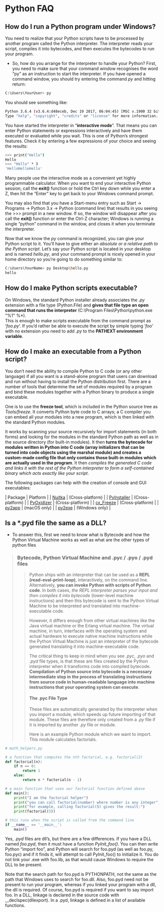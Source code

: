 # Python FAQ

## How do I run a Python program under Windows?

You need to realize that your Python scripts have to be processed by another program called the Python interpreter. The interpreter reads your script, compiles it into bytecodes, and then executes the bytecodes to run your program.  

- So, how do you arrange for the interpreter to handle your Python? First, you need to make sure that your command window recognises the word “py” as an instruction to start the interpreter. If you have opened a command window, you should try entering the command _py_ and hitting return:  

```sh
C:\Users\YourUser> py
```

You should see something like:  

```sh
Python 3.6.4 (v3.6.4:d48eceb, Dec 19 2017, 06:04:45) [MSC v.1900 32 bit (Intel)] on win32
Type "help", "copyright", "credits" or "license" for more information.
```

You have started the interpreter in “**interactive mode**”. That means you can enter Python statements or expressions interactively and have them executed or evaluated while you wait. This is one of Python’s strongest features. Check it by entering a few expressions of your choice and seeing the results:  

```sh
>>> print("Hello")
Hello
>>> "Hello" * 3
'HelloHelloHello'
```

Many people use the interactive mode as a convenient yet highly programmable calculator. When you want to end your interactive Python session, call the **exit()** function or hold the Ctrl key down while you enter a Z, then hit the “Enter” key to get back to your Windows command prompt.  

You may also find that you have a Start-menu entry such as Start -> Programs -> Python 3.x -> Python (command line) that results in you seeing the >>> prompt in a new window. If so, the window will disappear after you call the **exit()** function or enter the Ctrl-Z character; Windows is running a single “python” command in the window, and closes it when you terminate the interpreter.  

Now that we know the _py_ command is recognized, you can give your Python script to it. You’ll have to give either an *absolute or a relative path to the Python script*. Let’s say your Python script is located in your desktop and is named *hello.py*, and your command prompt is nicely opened in your home directory so you’re going to do something similar to:  

```sh
C:\Users\YourName> py Desktop\hello.py
hello
```

## How do I make Python scripts executable?

On Windows, the standard Python installer already associates the *.py* extension with a file type (Python.File) and **gives that file type an open command that runs the interpreter** (C:\Program Files\Python\python.exe "%1" %*).   
This is enough to make scripts executable from the command prompt as ‘*foo.py*’. If you’d rather be able to execute the script by simple typing ‘*foo*’ with no extension you need to add *.py* to the **PATHEXT environment variable**.

## How do I make an executable from a Python script?

You don’t need the ability to compile Python to C code (or any other language) if all you want is a stand-alone program that users can download and run without having to install the Python distribution first. There are a number of tools that determine the set of modules required by a program and bind these modules together with a Python binary to produce a single executable.  

One is to use the **freeze tool**, which is included in the Python source tree as *Tools/freeze*. It converts Python byte code to C arrays; a C compiler you can embed all your modules into a new program, which is then linked with the standard Python modules.  

It works by scanning your source recursively for import statements (in both forms) and looking for the modules in the standard Python path as well as in the source directory (for built-in modules). It then **turns the bytecode for modules written in Python into C code (array initializers that can be turned into code objects using the marshal module) and creates a custom-made config file that only contains those built-in modules which are actually used in the program**. It then *compiles the generated C code and links it with the rest of the Python interpreter to form a self-contained binary which acts exactly like your script*.  

The following packages can help with the creation of console and GUI executables:  

| Package | Platform |
| [Nuitka](https://nuitka.net/) | (Cross-platform) |
| [PyInstaller](http://www.pyinstaller.org/) | (Cross-platform) |
| [PyOxidizer](https://pyoxidizer.readthedocs.io/en/stable/) | (Cross-platform) |
| [cx_Freeze](https://marcelotduarte.github.io/cx_Freeze/) | (Cross-platform) |
| [py2app](https://github.com/ronaldoussoren/py2app) | (macOS only) |
| [py2exe](http://www.py2exe.org/) | (Windows only) |

## Is a *.pyd file the same as a DLL?

- To answer this, first we need to know what is Bytecode and how the Python Virtual Machine works as well as what are the other types of python files
	
> ### Bytecode, Python Virtual Machine and .pyc / .pyo / .pyd files
>
>> Python ships with an interpreter that can be used as a **REPL (read-eval-print-loop)**, interactively, on the command line. Alternatively, **you can invoke Python with scripts of Python code**. In both cases, *the REPL interpreter parses your input and then compiles it into bytecode* (lower-level machine instructions) and then this bytecode is sent to the Python Virtual Machine to be interpreted and translated into machine-executable code.  
>>
>> However, it differs enough from other virtual machines like the Java virtual machine or the Erlang virtual machine. The virtual machine, in turn, interfaces with the operating system and actual hardware to execute native machine instructions while the Python Virtual Machine is just an interpreter of the bytecode generated translating it into machine-executable code.  
>>
>> The critical thing to keep in mind when you see *.pyc*, *.pyo* and *.pyd* file types, is that these are files created by the Python interpreter when it transforms code into compiled bytecode. **Compilation of Python source into bytecode is a necessary intermediate step in the process of translating instructions from source code in human-readable language into machine instructions that your operating system can execute**.  
>>
>> #### The .pyc File Type
>>
>> These files are automatically generated by the interpreter when you import a module, which speeds up future importing of that module. These files are therefore only created from a *.py* file if it is imported by another *.py* file or module.  
>>
>> Here is an example Python module which we want to import. This module calculates factorials.  
>>
```python
# math_helpers.py

# a function that computes the nth factorial, e.g. factorial(2)
def factorial(n):
    if n == 0:
        return 1
    else:
        return n * factorial(n - 1)

# a main function that uses our factorial function defined above
def main():
    print("I am the factorial helper")
    print("you can call factorial(number) where number is any integer")
    print("for example, calling factorial(5) gives the result:")
    print(factorial(5))

# this runs when the script is called from the command line
if __name__ == '__main__':
    main()
```
>>



Yes, *.pyd* files are dll’s, but there are a few differences. If you have a DLL named *foo.pyd*, then it must have a function *PyInit_foo()*. You can then write Python “import foo”, and Python will search for foo.pyd (as well as foo.py, foo.pyc) and if it finds it, will attempt to call PyInit_foo() to initialize it. You do not link your .exe with foo.lib, as that would cause Windows to require the DLL to be present.

Note that the search path for foo.pyd is PYTHONPATH, not the same as the path that Windows uses to search for foo.dll. Also, foo.pyd need not be present to run your program, whereas if you linked your program with a dll, the dll is required. Of course, foo.pyd is required if you want to say import foo. In a DLL, linkage is declared in the source code with __declspec(dllexport). In a .pyd, linkage is defined in a list of available functions.